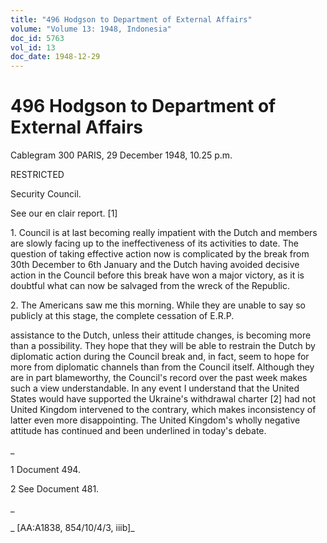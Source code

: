 ```yaml
---
title: "496 Hodgson to Department of External Affairs"
volume: "Volume 13: 1948, Indonesia"
doc_id: 5763
vol_id: 13
doc_date: 1948-12-29
---
```


# 496 Hodgson to Department of External Affairs

Cablegram 300 PARIS, 29 December 1948, 10.25 p.m.

RESTRICTED

Security Council.

See our en clair report. [1]

1\. Council is at last becoming really impatient with the Dutch and members are slowly facing up to the ineffectiveness of its activities to date. The question of taking effective action now is complicated by the break from 30th December to 6th January and the Dutch having avoided decisive action in the Council before this break have won a major victory, as it is doubtful what can now be salvaged from the wreck of the Republic.

2\. The Americans saw me this morning. While they are unable to say so publicly at this stage, the complete cessation of E.R.P.

assistance to the Dutch, unless their attitude changes, is becoming more than a possibility. They hope that they will be able to restrain the Dutch by diplomatic action during the Council break and, in fact, seem to hope for more from diplomatic channels than from the Council itself. Although they are in part blameworthy, the Council's record over the past week makes such a view understandable. In any event I understand that the United States would have supported the Ukraine's withdrawal charter [2] had not United Kingdom intervened to the contrary, which makes inconsistency of latter even more disappointing. The United Kingdom's wholly negative attitude has continued and been underlined in today's debate.

_

1 Document 494.

2 See Document 481.

_

_ [AA:A1838, 854/10/4/3, iiib]_
